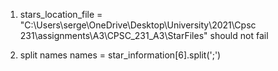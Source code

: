 1) stars_location_file = "C:\Users\serge\OneDrive\Desktop\University\2021\Cpsc 231\assignments\A3\CPSC_231_A3\StarFiles"
should not fail

2) split names
names = star_information[6].split(';')

